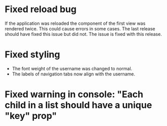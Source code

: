 # Fixed reload bug #
If the application was reloaded the component of the first view was rendered twice. This could cause errors in some cases. The last release should have fixed this issue but did not. The issue is fixed with this release.

# Fixed styling
- The font weight of the username was changed to normal.
- The labels of navigation tabs now align with the username.

# Fixed warning in console: "Each child in a list should have a unique "key" prop"